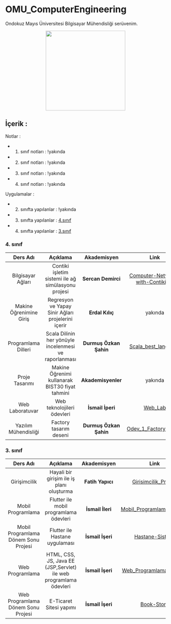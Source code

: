 # OMU_ComputerEngineering
Ondokuz Mayıs Üniversitesi Bilgisayar Mühendisliği serüvenim. 

<div align="center">
  <img src="https://user-images.githubusercontent.com/56133248/218163625-e9285cb5-5cca-49b5-aeab-70833d56e540.png" style="width:250px;height:250px">
</div>


## İçerik : 
Notlar : 
 - 1. sınıf notları : !yakında
 - 2. sınıf notları : !yakında
 - 3. sınıf notları : !yakında
 - 4. sınıf notları : !yakında



Uygulamalar : 
 - 2. sınıfta yapılanlar : !yakında
 - 3. sınıfta yapılanlar : [4.sınıf](https://github.com/Pilestin/OMU_ComputerEngineering#4-s%C4%B1n%C4%B1f)
 - 4. sınıfta yapılanlar : [3.sınıf](https://github.com/Pilestin/OMU_ComputerEngineering#3-s%C4%B1n%C4%B1f)



### 4. sınıf 

|         Ders Adı        |                        Açıklama                       |       Akademisyen       |                                Link                                |
|:-----------------------:|:-----------------------------------------------------:|:-----------------------:|:------------------------------------------------------------------:|
|    Bilgisayar Ağları    |   Contiki işletim sistemi ile ağ simülasyonu projesi  |    **Sercan Demirci**   | [Computer-Network-with-ContikiNG](https://github.com/Pilestin/Computer-Network-with-ContikiNG)        |
| Makine Öğrenimine Giriş |   Regresyon ve Yapay Sinir Ağları projelerini içerir  |     **Erdal Kılıç**     |                               yakında                              |
| Programlama Dilleri     | Scala Dilinin her yönüyle incelenmesi ve raporlanması |  **Durmuş Özkan Şahin** | [Scala_best_language](https://github.com/Pilestin/Scala_best_language)                     |
|     Proje Tasarımı      |    Makine Öğrenimi kullanarak BIST30 fiyat tahmini    |       **Akademisyenler**       |                               yakında                              |
|     Web Laboratuvar     |              Web teknolojileri ödevleri               |    **İsmail İperi**    | [Web_Lab](https://github.com/Pilestin/Web_Lab)                          |
|  Yazılım Mühendisliği   |                Factory tasarım deseni                 | **Durmuş Özkan Şahin** | [Odev_1_FactoryPattern](https://github.com/Pilestin/Rezerv/tree/main/Odev_1_FactoryPattern) |


### 3. sınıf 

|         Ders Adı        |                        Açıklama                       |       Akademisyen       |                                Link                                |
|:-----------------------:|:-----------------------------------------------------:|:-----------------------:|:------------------------------------------------------------------:|
|    Girişimcilik    |   Hayali bir girişim ile iş planı oluşturma  |    **Fatih Yapıcı**   | [Girisimcilik_Projesi](https://github.com/Pilestin/Girisimcilik_Projesi)  |
| Mobil Programlama |   Flutter ile mobil programlama ödevleri  |     **İsmail İleri**     | [Mobil_Programlama_BIL355](https://github.com/Pilestin/Mobil_Programlama_BIL355) |
| Mobil Programlama Dönem Sonu Projesi | Flutter ile Hastane uygulaması  | **İsmail İşeri**  | [Hastane-Sistemi](https://github.com/Pilestin/Hastane-Sistemi)  |  
| Web Programlama  | HTML, CSS, JS, Java EE (JSP,Servlet) ile web programlama ödevleri  |  **İsmail İşeri** | [Web_Programlama_BIL336](https://github.com/Pilestin/Web_Programlama_BIL336)  |
| Web Programlama Dönem Sonu Projesi  | E-Ticaret Sitesi yapımı |  **İsmail İşeri** | [Book-Store](https://github.com/Pilestin/Book-Store)  |

